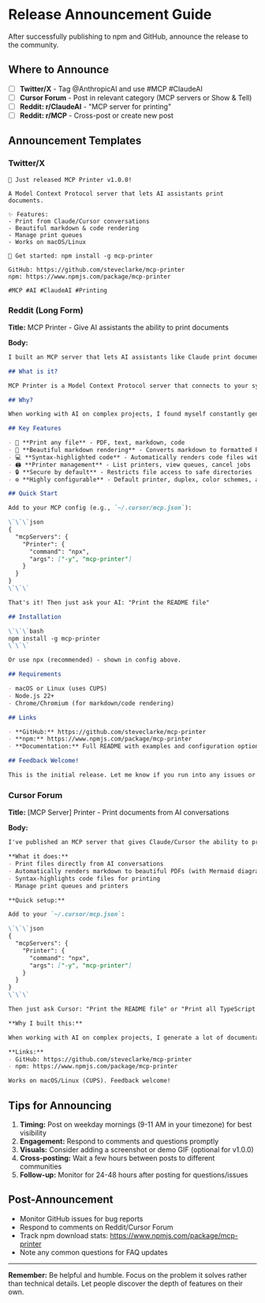 # Release Announcement Guide

After successfully publishing to npm and GitHub, announce the release to the community.

## Where to Announce

- [ ] **Twitter/X** - Tag @AnthropicAI and use #MCP #ClaudeAI
- [ ] **Cursor Forum** - Post in relevant category (MCP servers or Show & Tell)
- [ ] **Reddit: r/ClaudeAI** - "MCP server for printing"
- [ ] **Reddit: r/MCP** - Cross-post or create new post

## Announcement Templates

### Twitter/X
```
🎉 Just released MCP Printer v1.0.0!

A Model Context Protocol server that lets AI assistants print documents.

✨ Features:
- Print from Claude/Cursor conversations
- Beautiful markdown & code rendering
- Manage print queues
- Works on macOS/Linux

🚀 Get started: npm install -g mcp-printer

GitHub: https://github.com/steveclarke/mcp-printer
npm: https://www.npmjs.com/package/mcp-printer

#MCP #AI #ClaudeAI #Printing
```

### Reddit (Long Form)

**Title:** MCP Printer - Give AI assistants the ability to print documents

**Body:**
```markdown
I built an MCP server that lets AI assistants like Claude print documents directly from conversations.

## What is it?

MCP Printer is a Model Context Protocol server that connects to your system printers via CUPS (macOS/Linux). It gives AI assistants the ability to print files, manage print queues, and control printers.

## Why?

When working with AI on complex projects, I found myself constantly generating documentation, specs, and code that I wanted to review offline on paper. Instead of manually exporting and printing everything, I wanted to just ask the AI: "Print all the markdown files you just created" or "Print the README with syntax highlighting."

## Key Features

- 📄 **Print any file** - PDF, text, markdown, code
- 📝 **Beautiful markdown rendering** - Converts markdown to formatted PDFs with Mermaid diagrams
- 💻 **Syntax-highlighted code** - Automatically renders code files with proper highlighting and line numbers
- 🖨️ **Printer management** - List printers, view queues, cancel jobs
- 🔒 **Secure by default** - Restricts file access to safe directories (configurable)
- ⚙️ **Highly configurable** - Default printer, duplex, color schemes, and more

## Quick Start

Add to your MCP config (e.g., `~/.cursor/mcp.json`):

\`\`\`json
{
  "mcpServers": {
    "Printer": {
      "command": "npx",
      "args": ["-y", "mcp-printer"]
    }
  }
}
\`\`\`

That's it! Then just ask your AI: "Print the README file"

## Installation

\`\`\`bash
npm install -g mcp-printer
\`\`\`

Or use npx (recommended) - shown in config above.

## Requirements

- macOS or Linux (uses CUPS)
- Node.js 22+
- Chrome/Chromium (for markdown/code rendering)

## Links

- **GitHub:** https://github.com/steveclarke/mcp-printer
- **npm:** https://www.npmjs.com/package/mcp-printer
- **Documentation:** Full README with examples and configuration options

## Feedback Welcome!

This is the initial release. Let me know if you run into any issues or have suggestions for improvements.
```

### Cursor Forum

**Title:** [MCP Server] Printer - Print documents from AI conversations

**Body:**
```markdown
I've published an MCP server that gives Claude/Cursor the ability to print documents.

**What it does:**
- Print files directly from AI conversations
- Automatically renders markdown to beautiful PDFs (with Mermaid diagrams!)
- Syntax-highlights code files for printing
- Manage print queues and printers

**Quick setup:**

Add to your `~/.cursor/mcp.json`:

\`\`\`json
{
  "mcpServers": {
    "Printer": {
      "command": "npx",
      "args": ["-y", "mcp-printer"]
    }
  }
}
\`\`\`

Then just ask Cursor: "Print the README file" or "Print all TypeScript files in src/"

**Why I built this:**

When working with AI on complex projects, I generate a lot of documentation and code that I want to review offline on paper. This tool makes it effortless to print AI-generated artifacts.

**Links:**
- GitHub: https://github.com/steveclarke/mcp-printer
- npm: https://www.npmjs.com/package/mcp-printer

Works on macOS/Linux (CUPS). Feedback welcome!
```

## Tips for Announcing

1. **Timing:** Post on weekday mornings (9-11 AM in your timezone) for best visibility
2. **Engagement:** Respond to comments and questions promptly
3. **Visuals:** Consider adding a screenshot or demo GIF (optional for v1.0.0)
4. **Cross-posting:** Wait a few hours between posts to different communities
5. **Follow-up:** Monitor for 24-48 hours after posting for questions/issues

## Post-Announcement

- Monitor GitHub issues for bug reports
- Respond to comments on Reddit/Cursor Forum
- Track npm download stats: https://www.npmjs.com/package/mcp-printer
- Note any common questions for FAQ updates

---

**Remember:** Be helpful and humble. Focus on the problem it solves rather than technical details. Let people discover the depth of features on their own.

